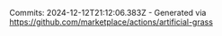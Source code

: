Commits: 2024-12-12T21:12:06.383Z - Generated via https://github.com/marketplace/actions/artificial-grass
<br>
